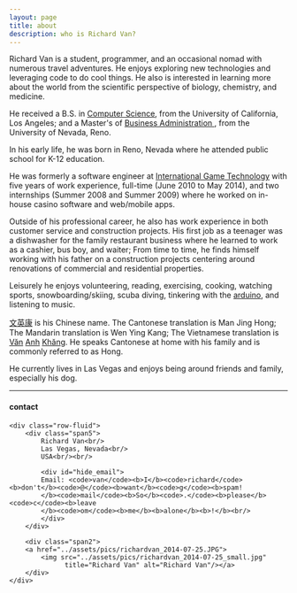```yaml
---
layout: page
title: about
description: who is Richard Van?
---
```


Richard Van is a student, programmer, and an occasional nomad with numerous travel adventures. He enjoys exploring new technologies and leveraging code to do cool things.  He also is interested in learning more about the world from the scientific perspective of biology, chemistry, and medicine.

He received a B.S. in [Computer Science](http://www.cs.ucla.edu/), from the University of California, Los Angeles; and a Master's of [Business Administration ](http://www.unr.edu/degrees/business-administration/mba), from the University of Nevada, Reno.

In his early life, he was born in Reno, Nevada where he attended public school for K-12 education.

He was formerly a software engineer at [International Game Technology](https://www.igt.com/) with five years of work experience,  full-time (June 2010 to May 2014), and two internships (Summer 2008 and Summer 2009) where he worked on in-house casino software and web/mobile apps.  

Outside of his professional career, he also has work experience in both customer service and construction projects.  His first job as a teenager was a dishwasher for the family restaurant business where he learned to work as a cashier, bus boy, and waiter;  From time to time, he finds himself working with his father on a construction projects centering around renovations of commercial and residential properties.

Leisurely he enjoys volunteering, reading, exercising, cooking, watching sports, snowboarding/skiing, scuba diving, tinkering with the [arduino](https://www.arduino.cc/), and listening to music.

[文](https://en.wiktionary.org/wiki/%E6%96%87)[英](https://en.wiktionary.org/wiki/%E8%8B%B1)[康](https://en.wiktionary.org/wiki/%E6%96%87) is his Chinese name. The Cantonese translation is Man Jing Hong; The Mandarin translation is Wen Ying Kang; The Vietnamese translation is [Văn](https://en.wiktionary.org/wiki/v%C4%83n#Vietnamese) [Anh](https://en.wiktionary.org/wiki/Anh) [Khăng](http://meaningoffirstname.blogspot.com/2009/08/khang-name-meanings-of-khang-baby-names.html). He speaks Cantonese at home with his family and is commonly referred to as Hong.

He currently lives in Las Vegas and enjoys being around friends and family, especially his dog.


---

<div class="container">
<h4><a name="contact"></a>contact</h4>

    <div class="row-fluid">
        <div class="span5">
            Richard Van<br/>
            Las Vegas, Nevada<br/>
            USA<br/><br/>

            <div id="hide_email">
            Email: <code>van</code><b>I</b><code>richard</code><b>don't</b><code>@</code><b>want</b><code>g</code><b>spam!
            </b><code>mail</code><b>So</b><code>.</code><b>please</b><code>c</code><b>leave
            </b><code>om</code><b>me</b><b>alone</b><b>!</b><br/>
            </div>
        </div>

        <div class="span2">
        <a href="../assets/pics/richardvan_2014-07-25.JPG">
            <img src="../assets/pics/richardvan_2014-07-25_small.jpg"
                  title="Richard Van" alt="Richard Van"/></a>
        </div>
    </div>
</div>

